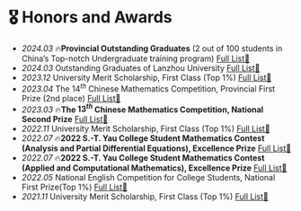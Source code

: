 # 🎖️ Honors and Awards
- *2024.03* 🔥**Provincial Outstanding Graduates** (2 out of 100 students in China’s Top-notch Undergraduate training program) [Full List📜](https://job.lzu.edu.cn/ueditor/upload/file/20240313/1710317681484077973.xlsx)
- *2024.03* Outstanding Graduates of Lanzhou University [Full List📜](https://xgb.lzu.edu.cn/xgbnew/upload/files/20240304/a7bb218fa2c1427095c1b713bce08261.xls)
- *2023.12* University Merit Scholarship, First Class (Top 1%) [Full List📜](https://xgb.lzu.edu.cn/upload/news/N20221204222550.xls)
- *2023.04* The $14^{th}$ Chinese Mathematics Competition, Provincial First Prize (2nd place) [Full List📜](https://mp.weixin.qq.com/s/VGF74trx451wKz1KMv5TDQ)
- *2023.03* 🔥**The $13^{th}$ Chinese Mathematics Competition, National Second Prize** [Full List📜](https://mp.weixin.qq.com/s/b7nffSDuIZbPEBOb7eWCVA)
- *2022.11* University Merit Scholarship, First Class (Top 1%) [Full List📜](https://xgb.lzu.edu.cn/xgbnew/upload/files/N20221204222550.xls)
- *2022.07* 🔥**2022 S.-T. Yau College Student Mathematics Contest (Analysis and Partial Differential Equations), Excellence Prize** [Full List📜](http://yau-contest.com/uploads/file/20220811/20220811173216_22765.pdf)
- *2022.07* 🔥**2022 S.-T. Yau College Student Mathematics Contest (Applied and Computational Mathematics), Excellence Prize** [Full List📜](http://yau-contest.com/uploads/file/20220801/20220801162446_69325.pdf)
- *2022.05* National English Competition for College Students, National First Prize(Top 1%) [Full List📜](https://wyy.lzu.edu.cn/wyynew/upload/files/20220525/4c6dfc41d11f444b9eb9cd97c4d08e2e.xlsx)
- *2021.11* University Merit Scholarship, First Class (Top 1%) [Full List📜](https://xgb.lzu.edu.cn/xgbnew/upload/files/N20211118185044.xls)
